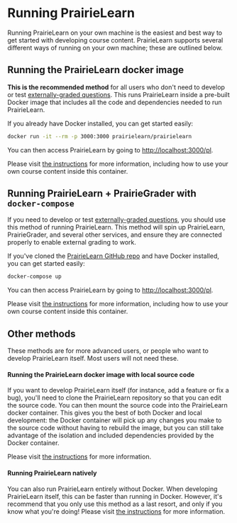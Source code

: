 
# Running PrairieLearn

Running PrairieLearn on your own machine is the easiest and best way to get started with developing course content. PrairieLearn supports several different ways of running on your own machine; these are outlined below.

## Running the PrairieLearn docker image

**This is the recommended method** for all users who don't need to develop or test [externally-graded questions](externalGrading.md). This runs PrairieLearn inside a pre-built Docker image that includes all the code and dependencies needed to run PrairieLearn.

If you already have Docker installed, you can get started easily:

```sh
docker run -it --rm -p 3000:3000 prairielearn/prairielearn
```

You can then access PrairieLearn by going to [http://localhost:3000/pl](http://localhost:3000/pl).

Please visit [the instructions](running-docker.md) for more information, including how to use your own course content inside this container.


## Running PrairieLearn + PrairieGrader with `docker-compose`

If you need to develop or test [externally-graded questions](externalGrading.md), you should use this method of running PrairieLearn. This method will spin up PrairieLearn, PrairieGrader, and several other services, and ensure they are connected properly to enable external grading to work.

If you've cloned the [PrairieLearn GitHub repo](https://github.com/PrairieLearn/PrairieLearn) and have Docker installed, you can get started easily:

```sh
docker-compose up
```

You can then access PrairieLearn by going to [http://localhost:3000/pl](http://localhost:3000/pl).

Please visit [the instructions](running-docker-compose.md) for more information, including how to use your own course content inside this container.


## Other methods

These methods are for more advanced users, or people who want to develop PrairieLearn itself. Most users will not need these.

#### Running the PrairieLearn docker image with local source code

If you want to develop PrairieLearn itself (for instance, add a feature or fix a bug), you'll need to clone the PrairieLearn repository so that you can edit the source code. You can then mount the source code into the PrairieLearn docker container. This gives you the best of both Docker and local development: the Docker container will pick up any changes you make to the source code without having to rebuild the image, but you can still take advantage of the isolation and included dependencies provided by the Docker container.

Please visit [the instructions](running-local.md) for more information.

#### Running PrairieLearn natively

You can also run PrairieLearn entirely without Docker. When developing PrairieLearn itself, this can be faster than running in Docker. However, it's recommend that you only use this method as a last resort, and only if you know what you're doing! Please visit [the instructions](running-native.md) for more information.
